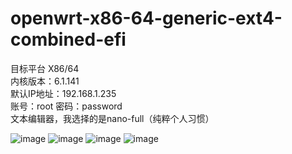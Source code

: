 # openwrt-x86-64-generic-ext4-combined-efi

目标平台 X86/64</br>
内核版本：6.1.141</br>
默认IP地址：192.168.1.235</br>
账号：root  密码：password</br>
文本编辑器，我选择的是nano-full（纯粹个人习惯）</br>

![image](https://github.com/user-attachments/assets/02ad7bbb-8539-4131-ac65-108122775675)
![image](https://github.com/user-attachments/assets/64fa337b-b62b-476f-8956-e1f19ed0a419)
![image](https://github.com/user-attachments/assets/c0de59b7-f733-4b0b-85af-dba08020cc0d)
![image](https://github.com/user-attachments/assets/03560803-a020-49c3-9530-cc82b185c2ca)
